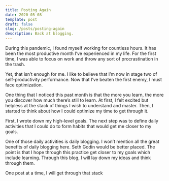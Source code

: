 ```yaml
---
title: Posting Again
date: 2020-05-08
template: post
draft: false
slug: /posts/posting-again
description: Back at blogging.
---
```


During this pandemic, I found myself working for countless hours. It has been the most productive month I’ve experienced in my life. For the first time, I was able to focus on work and throw any sort of procrastination in the trash.

Yet, that isn’t enough for me. I like to believe that I’m now in stage two of self-productivity performance. Now that I’ve beaten the first enemy, I must face optimization.

One thing that I noticed this past month is that the more you learn, the more you discover how much there’s still to learn. At first, I felt excited but helpless at the stack of things I wish to understand and master. Then, I started to think about how I could optimize my time to get through it.

First, I wrote down my high-level goals. The next step was to define daily activities that I could do to form habits that would get me closer to my goals.

One of those daily activities is daily blogging. I won’t mention all the great benefits of daily blogging here. Seth Godin would be better placed. The point is that I hope through this practice get closer to my goals which include learning. Through this blog, I will lay down my ideas and think through them.

One post at a time, I will get through that stack